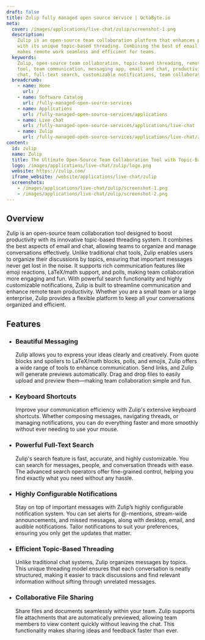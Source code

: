 ```yaml
---
draft: false
title: Zulip fully managed open source service | OctaByte.io
meta:
  cover: /images/applications/live-chat/zulip/screenshot-1.png
  description:
    Zulip is an open-source team collaboration platform that enhances productivity
    with its unique topic-based threading. Combining the best of email and chat, it
    makes remote work seamless and efficient for teams.
  keywords:
    Zulip, open-source team collaboration, topic-based threading, remote work
    tool, team communication, messaging app, email and chat, productivity tool, team
    chat, full-text search, customizable notifications, team collaboration software
  breadcrumb:
    - name: Home
      url: /
    - name: Software Catalog
      url: /fully-managed-open-source-services
    - name: Applications
      url: /fully-managed-open-source-services/applications
    - name: Live chat
      url: /fully-managed-open-source-services/applications/live-chat
    - name: Zulip
      url: /fully-managed-open-source-services/applications/live-chat/zulip
content:
  id: zulip
  name: Zulip
  title: The Ultimate Open-Source Team Collaboration Tool with Topic-Based Threading
  logo: /images/applications/live-chat/zulip/logo.png
  website: https://zulip.com/
  iframe_website: /website/applications/live-chat/zulip
  screenshots:
    - /images/applications/live-chat/zulip/screenshot-1.png
    - /images/applications/live-chat/zulip/screenshot-2.png
---
```


## Overview

Zulip is an open-source team collaboration tool designed to boost productivity with its innovative topic-based threading system. It combines the best aspects of email and chat, allowing teams to organize and manage conversations effectively. Unlike traditional chat tools, Zulip enables users to organize their discussions by topics, ensuring that important messages never get lost in the noise. It supports rich communication features like emoji reactions, LaTeX/math support, and polls, making team collaboration more engaging and fun. With powerful search functionality and highly customizable notifications, Zulip is built to streamline communication and enhance remote team productivity. Whether you are a small team or a large enterprise, Zulip provides a flexible platform to keep all your conversations organized and efficient.

## Features

- ### Beautiful Messaging

  Zulip allows you to express your ideas clearly and creatively. From quote blocks and spoilers to LaTeX/math blocks, polls, and emojis, Zulip offers a wide range of tools to enhance communication. Send links, and Zulip will generate previews automatically. Drag and drop files to easily upload and preview them—making team collaboration simple and fun.

- ### Keyboard Shortcuts

  Improve your communication efficiency with Zulip's extensive keyboard shortcuts. Whether composing messages, navigating threads, or managing notifications, you can do everything faster and more smoothly without ever needing to use your mouse.

- ### Powerful Full-Text Search

  Zulip's search feature is fast, accurate, and highly customizable. You can search for messages, people, and conversation threads with ease. The advanced search operators offer fine-grained control, helping you find exactly what you need without any hassle.

- ### Highly Configurable Notifications

  Stay on top of important messages with Zulip’s highly configurable notification system. You can set alerts for @-mentions, stream-wide announcements, and missed messages, along with desktop, email, and audible notifications. Tailor notifications to suit your preferences, ensuring you only get the updates that matter.

- ### Efficient Topic-Based Threading

  Unlike traditional chat systems, Zulip organizes messages by topics. This unique threading model ensures that each conversation is neatly structured, making it easier to track discussions and find relevant information without sifting through unrelated messages.

- ### Collaborative File Sharing

  Share files and documents seamlessly within your team. Zulip supports file attachments that are automatically previewed, allowing team members to view content quickly without leaving the chat. This functionality makes sharing ideas and feedback faster than ever.
